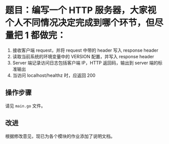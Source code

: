 # 题目：编写一个 HTTP 服务器，大家视个人不同情况决定完成到哪个环节，但尽量把 1 都做完：

1. 接收客户端 request，并将 request 中带的 header 写入 response header
2. 读取当前系统的环境变量中的 VERSION 配置，并写入 response header
3. Server 端记录访问日志包括客户端 IP，HTTP 返回码，输出到 server 端的标准输出
4. 当访问 localhost/healthz 时，应返回 200

## 操作步骤
请见 `main.go` 文件。

## 改进
根据修改意见，现已为各个模块的作业添加了说明文档。
